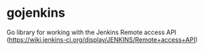 gojenkins
=========

Go library for working with the Jenkins Remote access API (https://wiki.jenkins-ci.org/display/JENKINS/Remote+access+API)
